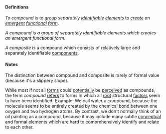 #### Definitions

*To compound* is to *[group](https://github.com/gcassel/Modular-Organization-Terminology/blob/master/terms/group.md) separately [identifiable](https://github.com/gcassel/Modular-Organizing-Terminology/blob/master/terms/identify.md) [elements](https://github.com/gcassel/Modular-Organization-Terminology/blob/master/terms/element.md)* to *[create](https://github.com/gcassel/Modular-Organization-Terminology/blob/master/terms/create.md) an [emergent](https://github.com/gcassel/Modular-Organization-Terminology/blob/master/terms/emergence.md) [functional](https://github.com/gcassel/Modular-Organization-Terminology/blob/master/terms/function.md) [form](https://github.com/gcassel/Modular-Organization-Terminology/blob/master/terms/form.md)*. 

*A compound* is *a group of separately identifiable elements which creates an emergent functional form.*

*A composite* is a compound which consists of relatively large and separately identifiable [components](https://github.com/gcassel/Modular-Organization-Terminology/blob/master/terms/component.md).

#### Notes

The distinction between compound and composite is rarely of formal value (because it's a slippery slope).

While most if not all [forms](https://github.com/gcassel/Modular-Organizing-Terminology/blob/master/terms/form.md) could [potentially](https://github.com/gcassel/Modular-Organizing-Terminology/blob/master/terms/potential.md) be [perceived](https://github.com/gcassel/Modular-Organizing-Terminology/blob/master/terms/perceive.md) as compounds, the term *compound* [refers](https://github.com/gcassel/Modular-Organizing-Terminology/blob/master/terms/refer.md) to forms in which all [root](https://github.com/gcassel/Modular-Organization-Terminology/blob/master/terms/root.md) structural [factors](https://github.com/gcassel/Modular-Organizing-Terminology/blob/master/terms/factor.md) seem to have been identified.  Example:  We call water a compound, because the molecule seems to be entirely created by the chemical bond between one oxygen and two hydrogen atoms.  By contrast, we don't normally think of an oil painting as a compound, because it may include many subtle [conceptual](https://github.com/gcassel/Modular-Organizing-Terminology/blob/master/terms/concept.md) and formal elements which are hard to comprehensively identify and relate to each other.
